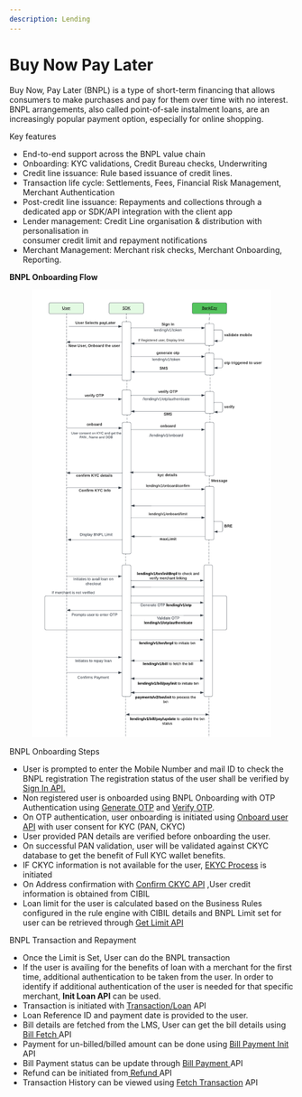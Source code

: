 ```yaml
---
description: Lending
---
```


# Buy Now Pay Later

Buy Now, Pay Later (BNPL) is a type of short-term financing that allows consumers to make purchases and pay for them over time with no interest. BNPL arrangements, also called point-of-sale instalment loans, are an increasingly popular payment option, especially for online shopping.

Key features

* End-to-end support across the BNPL value chain
* Onboarding: KYC validations, Credit Bureau checks, Underwriting
* Credit line issuance: Rule based issuance of credit lines.
* Transaction life cycle: Settlements, Fees, Financial Risk Management, Merchant Authentication
* Post-credit line issuance: Repayments and collections through a dedicated app or SDK/API integration with the client app
* Lender management: Credit Line organisation & distribution with personalisation in \
  consumer credit limit and repayment notifications
* Merchant Management: Merchant risk checks, Merchant Onboarding, Reporting.

**BNPL Onboarding Flow**



<figure><img src="../../../../.gitbook/assets/bnplregistration - External Use.png" alt=""><figcaption></figcaption></figure>

&#x20;

BNPL Onboarding Steps

* User is prompted to enter the Mobile Number and mail ID to check the BNPL registration The registration status of the user shall be verified by[ Sign In API.](onboarding/sign-in.md)
* Non registered user is onboarded using BNPL Onboarding with OTP Authentication using [Generate OTP](onboarding/generate-otp.md) and [Verify OTP](onboarding/verify-otp.md).
* On OTP authentication, user onboarding is initiated using [Onboard user API](onboarding/onboard-user.md) with user consent for KYC (PAN, CKYC)&#x20;
* User provided PAN details are verified before onboarding the user.
* On successful PAN validation, user will be validated against CKYC database to get the benefit of Full KYC wallet benefits.
* IF CKYC information is not available for the user, [EKYC Process](../wallet/wallet-issuance/wallet-creation/api-specification/version-1/customer-on-boarding/api-specification/non-bank-customer-kyc-process/ekyc-process/)  is initiated
* On Address confirmation with [Confirm CKYC API](onboarding/confirm-ckyc.md) ,User credit information is obtained from CIBIL&#x20;
* Loan limit for the user is calculated based on the Business Rules configured in the rule engine with CIBIL details and BNPL Limit set for user can be retrieved through [Get Limit API](onboarding/get-limit.md)



BNPL Transaction and Repayment

* Once the Limit is Set, User can do the BNPL transaction&#x20;
* If the user is availing for the benefits of loan with a merchant for the first time, additional authentication to be taken from the user. In order to identify if additional authentication of the user is needed for that specific merchant, **Init Loan API** can be used.
* Transaction is initiated with [Transaction/Loan](create-loan/transaction/transaction-loan-paylater.md) API
* Loan Reference ID and payment date is provided to the user.
* Bill details are fetched from the LMS, User can get the bill details using [Bill Fetch ](loan-repayment/bill-fetch.md)API
* Payment for un-billed/billed amount can be done using [Bill Payment Init ](loan-repayment/bill-payment-init.md)API
* Bill Payment status can be update through [Bill Payment ](loan-repayment/bill-payment.md)API&#x20;
* Refund can be initiated from[ Refund ](create-loan/refund.md)API
* Transaction History can be viewed using [Fetch Transaction](../wallet/wallet-transactions/api-specification/version-2/transaction-history/api-specification/fetch-transactions-api.md) API
